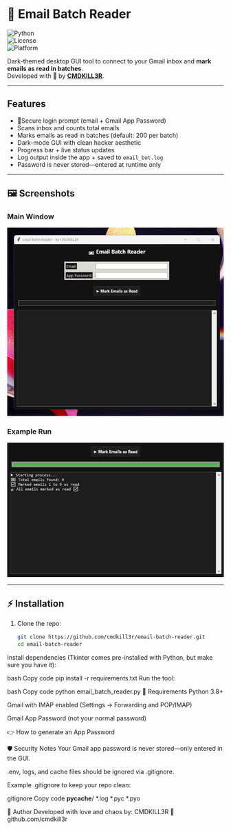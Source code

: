 # 📧 Email Batch Reader  

![Python](https://img.shields.io/badge/Python-3.8%2B-blue?logo=python)  
![License](https://img.shields.io/badge/License-MIT-green)  
![Platform](https://img.shields.io/badge/Platform-Windows%20%7C%20Linux%20%7C%20Mac-black)  

Dark-themed desktop GUI tool to connect to your Gmail inbox and **mark emails as read in batches**.  
Developed with 🖤 by **[CMDKILL3R](https://github.com/cmdkill3r)**.  

---

##  Features  
- 🔑Secure login prompt (email + Gmail App Password)  
-  Scans inbox and counts total emails  
-  Marks emails as read in batches (default: 200 per batch)  
-  Dark-mode GUI with clean hacker aesthetic  
-  Progress bar + live status updates  
-  Log output inside the app + saved to `email_bot.log`  
-  Password is never stored—entered at runtime only  

---

## 🖼️ Screenshots  

### Main Window  
![Email Batch Reader Main Window](main_window.png)  

### Example Run  
![Email Batch Reader Run Example](run_example.png)  

---

## ⚡ Installation  

1. Clone the repo:  
   ```bash
   git clone https://github.com/cmdkill3r/email-batch-reader.git
   cd email-batch-reader
Install dependencies (Tkinter comes pre-installed with Python, but make sure you have it):

bash
Copy code
pip install -r requirements.txt
Run the tool:

bash
Copy code
python email_batch_reader.py
🔧 Requirements
Python 3.8+

Gmail with IMAP enabled (Settings → Forwarding and POP/IMAP)

Gmail App Password (not your normal password)

👉 How to generate an App Password

🛡️ Security Notes
Your Gmail app password is never stored—only entered in the GUI.

.env, logs, and cache files should be ignored via .gitignore.

Example .gitignore to keep your repo clean:

gitignore
Copy code
__pycache__/
*.log
*.pyc
*.pyo

🐉 Author
Developed with love and chaos by:
CMDKILL3R
🔗 github.com/cmdkill3r
